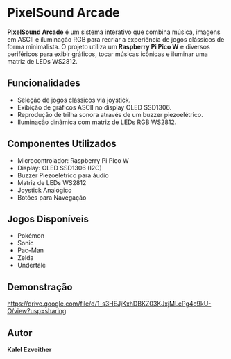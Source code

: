 # PixelSound Arcade  

**PixelSound Arcade** é um sistema interativo que combina música, imagens em ASCII e iluminação RGB para recriar a experiência de jogos clássicos de forma minimalista. O projeto utiliza um **Raspberry Pi Pico W** e diversos periféricos para exibir gráficos, tocar músicas icônicas e iluminar uma matriz de LEDs WS2812.  

## Funcionalidades  
- Seleção de jogos clássicos via joystick.  
- Exibição de gráficos ASCII no display OLED SSD1306.  
- Reprodução de trilha sonora através de um buzzer piezoelétrico.  
- Iluminação dinâmica com matriz de LEDs RGB WS2812.  

## Componentes Utilizados  
- Microcontrolador: Raspberry Pi Pico W  
- Display: OLED SSD1306 (I2C)  
- Buzzer Piezoelétrico para áudio  
- Matriz de LEDs WS2812  
- Joystick Analógico  
- Botões para Navegação  

## Jogos Disponíveis  
- Pokémon  
- Sonic  
- Pac-Man  
- Zelda  
- Undertale  

## Demonstração  
https://drive.google.com/file/d/1_s3HEJjKxhDBKZ03KJxjMLcPg4c9kU-O/view?usp=sharing

## Autor
**Kalel Ezveither**
